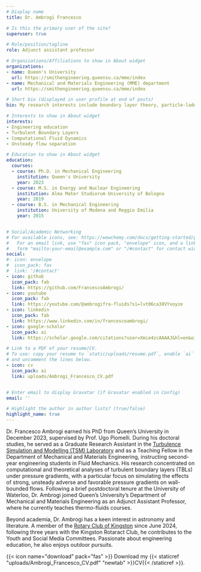 ```yaml
---
# Display name
title: Dr. Ambrogi Francesco

# Is this the primary user of the site?
superuser: true

# Role/position/tagline
role: Adjunct assistant professor

# Organizations/Affiliations to show in About widget
organizations:
- name: Queen's University
  url: https://smithengineering.queensu.ca/mme/index
- name: Mechanical and Materials Engineering (MME) department
  url: https://smithengineering.queensu.ca/mme/index

# Short bio (displayed in user profile at end of posts)
bio: My research interests include boundary layer theory, particle-laden flows, computational fluid dynamics, direct numerical and large eddy simulations of turbulent flows.

# Interests to show in About widget
interests:
- Engineering education
- Turbulent Boundary Layers
- Computational Fluid Dynamics
- Unsteady flow separation

# Education to show in About widget
education:
  courses:
  - course: Ph.D. in Mechanical Engineering
    institution: Queen's University
    year: 2023
  - course: M.S. in Energy and Nuclear Engineering
    institution: Alma Mater Studiorum University of Bologna
    year: 2019
  - course: B.S. in Mechanical Engineering
    institution: University of Modena and Reggio Emilia
    year: 2015


# Social/Academic Networking
# For available icons, see: https://wowchemy.com/docs/getting-started/page-builder/#icons
#   For an email link, use "fas" icon pack, "envelope" icon, and a link in the
#   form "mailto:your-email@example.com" or "/#contact" for contact widget.
social:
#- icon: envelope
#  icon_pack: fas
#  link: '/#contact'
- icon: github
  icon_pack: fab
  link: https://github.com/FrancescoAmbrogi/
- icon: youtube
  icon_pack: fab
  link: https://youtube.com/@ambrogifra-fluids?si=lvt06ca38VYxoyze
- icon: linkedin
  icon_pack: fab
  link: https://www.linkedin.com/in/francescoambrogi/
- icon: google-scholar
  icon_pack: ai
  link: https://scholar.google.com/citations?user=Xmie4zcAAAAJ&hl=en&oi=ao

# Link to a PDF of your resume/CV.
# To use: copy your resume to `static/uploads/resume.pdf`, enable `ai` icons in `params.toml`,
# and uncomment the lines below.
- icon: cv
  icon_pack: ai
  link: uploads/Ambrogi_Francesco_CV.pdf


# Enter email to display Gravatar (if Gravatar enabled in Config)
email: ''

# Highlight the author in author lists? (true/false)
highlight_name: true
---
```

Dr. Francesco Ambrogi earned his PhD from Queen’s University in December 2023, supervised by Prof. Ugo Piomelli. During his doctoral studies, he served as a Graduate Research Assistant in the [Turbulence Simulation and Modelling (TSM) Laboratory](https://smithengineering.queensu.ca/mme/faculty/piomelli/tsm-lab) and as a Teaching Fellow in the Department of Mechanical and Materials Engineering, instructing second-year engineering students in Fluid Mechanics. His research concentrated on computational and theoretical analyses of turbulent boundary layers (TBLs) under pressure gradients, with a particular focus on simulating the effects of strong, unsteady adverse and favorable pressure gradients on wall-bounded flows. Following a brief postdoctoral tenure at the University of Waterloo, Dr. Ambrogi joined Queen’s University’s Department of Mechanical and Materials Engineering as an Adjunct Assistant Professor, where he currently teaches thermo-fluids courses.

Beyond academia, Dr. Ambrogi has a keen interest in astronomy and literature. A member of the [Rotary Club of Kingston](https://www.kingstonrotary.ca/) since June 2024, following three years with the Kingston Rotaract Club, he contributes to the Youth and Social Media Committees. Passionate about engineering education, he also enjoys outdoor pursuits.

{{< icon name="download" pack="fas" >}} Download my {{< staticref "uploads/Ambrogi_Francesco_CV.pdf" "newtab" >}}CV{{< /staticref >}}.
